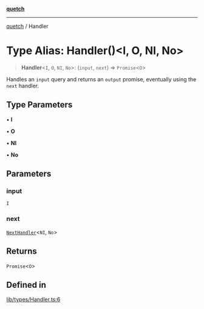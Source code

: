 [**quetch**](../README.md)

***

[quetch](../README.md) / Handler

# Type Alias: Handler()\<I, O, NI, No\>

> **Handler**\<`I`, `O`, `NI`, `No`\>: (`input`, `next`) => `Promise`\<`O`\>

Handles an `input` query and returns an `output` promise, eventually using the `next` handler.

## Type Parameters

• **I**

• **O**

• **NI**

• **No**

## Parameters

### input

`I`

### next

[`NextHandler`](NextHandler.md)\<`NI`, `No`\>

## Returns

`Promise`\<`O`\>

## Defined in

[lib/types/Handler.ts:6](https://github.com/nevoland/quetch/blob/daab7d5db71d61e74901886a2473b07ec4e9fc05/lib/types/Handler.ts#L6)
